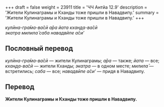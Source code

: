 +++
draft = false
weight = 23911
title = 'ЧЧ Антйа 12.9'
description = 'Жители Кулинаграмы и Кханды тоже пришли в Навадвипу.'
summary = 'Жители Кулинаграмы и Кханды тоже пришли в Навадвипу.'
+++

_кулӣна-гра̄ма-ва̄сӣ а̄ра йата кхан̣д̣а-ва̄сӣ  
экатра милила̄ саба навадвӣпе а̄си’_

## Пословный перевод

_кулӣна_\-_гра̄ма_\-_ва̄сӣ_ — жители Кулинаграмы; _а̄ра_ — также; _йата_ — все; _кхан̣д̣а_\-_ва̄сӣ_ — жители Кханды; _экатра_ — в одном месте; _милила̄_ — встретились; _саба_ — все; _навадвӣпе_ _а̄си’_ — придя в Навадвипу.

## Перевод

**Жители Кулинаграмы и Кханды тоже пришли в Навадвипу.**
